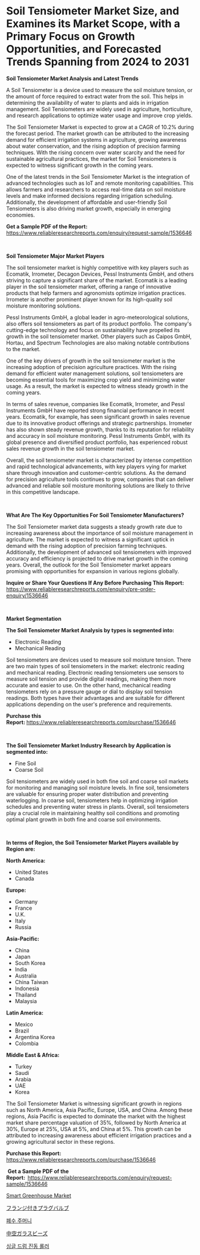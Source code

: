 <p><h1>Soil Tensiometer Market Size, and Examines its Market Scope, with a Primary Focus on Growth Opportunities, and Forecasted Trends Spanning from 2024 to 2031</h1></p><p><strong>Soil Tensiometer Market Analysis and Latest Trends</strong></p>
<p><p>A Soil Tensiometer is a device used to measure the soil moisture tension, or the amount of force required to extract water from the soil. This helps in determining the availability of water to plants and aids in irrigation management. Soil Tensiometers are widely used in agriculture, horticulture, and research applications to optimize water usage and improve crop yields.</p><p>The Soil Tensiometer Market is expected to grow at a CAGR of 10.2% during the forecast period. The market growth can be attributed to the increasing demand for efficient irrigation systems in agriculture, growing awareness about water conservation, and the rising adoption of precision farming techniques. With the rising concern over water scarcity and the need for sustainable agricultural practices, the market for Soil Tensiometers is expected to witness significant growth in the coming years.</p><p>One of the latest trends in the Soil Tensiometer Market is the integration of advanced technologies such as IoT and remote monitoring capabilities. This allows farmers and researchers to access real-time data on soil moisture levels and make informed decisions regarding irrigation scheduling. Additionally, the development of affordable and user-friendly Soil Tensiometers is also driving market growth, especially in emerging economies.</p></p>
<p><strong>Get a Sample PDF of the Report:&nbsp;</strong> <a href="https://www.reliableresearchreports.com/enquiry/request-sample/1536646">https://www.reliableresearchreports.com/enquiry/request-sample/1536646</a></p>
<p>&nbsp;</p>
<p><strong>Soil Tensiometer Major Market Players</strong></p>
<p><p>The soil tensiometer market is highly competitive with key players such as Ecomatik, Irrometer, Decagon Devices, Pessl Instruments GmbH, and others striving to capture a significant share of the market. Ecomatik is a leading player in the soil tensiometer market, offering a range of innovative products that help farmers and agronomists optimize irrigation practices. Irrometer is another prominent player known for its high-quality soil moisture monitoring solutions.</p><p>Pessl Instruments GmbH, a global leader in agro-meteorological solutions, also offers soil tensiometers as part of its product portfolio. The company's cutting-edge technology and focus on sustainability have propelled its growth in the soil tensiometer market. Other players such as Caipos GmbH, Hortau, and Spectrum Technologies are also making notable contributions to the market.</p><p>One of the key drivers of growth in the soil tensiometer market is the increasing adoption of precision agriculture practices. With the rising demand for efficient water management solutions, soil tensiometers are becoming essential tools for maximizing crop yield and minimizing water usage. As a result, the market is expected to witness steady growth in the coming years.</p><p>In terms of sales revenue, companies like Ecomatik, Irrometer, and Pessl Instruments GmbH have reported strong financial performance in recent years. Ecomatik, for example, has seen significant growth in sales revenue due to its innovative product offerings and strategic partnerships. Irrometer has also shown steady revenue growth, thanks to its reputation for reliability and accuracy in soil moisture monitoring. Pessl Instruments GmbH, with its global presence and diversified product portfolio, has experienced robust sales revenue growth in the soil tensiometer market.</p><p>Overall, the soil tensiometer market is characterized by intense competition and rapid technological advancements, with key players vying for market share through innovation and customer-centric solutions. As the demand for precision agriculture tools continues to grow, companies that can deliver advanced and reliable soil moisture monitoring solutions are likely to thrive in this competitive landscape.</p></p>
<p>&nbsp;</p>
<p><strong>What Are The Key Opportunities For Soil Tensiometer Manufacturers?</strong></p>
<p><p>The Soil Tensiometer market data suggests a steady growth rate due to increasing awareness about the importance of soil moisture management in agriculture. The market is expected to witness a significant uptick in demand with the rising adoption of precision farming techniques. Additionally, the development of advanced soil tensiometers with improved accuracy and efficiency is projected to drive market growth in the coming years. Overall, the outlook for the Soil Tensiometer market appears promising with opportunities for expansion in various regions globally.</p></p>
<p><strong>Inquire or Share Your Questions If Any Before Purchasing This Report:</strong> <a href="https://www.reliableresearchreports.com/enquiry/pre-order-enquiry/1536646">https://www.reliableresearchreports.com/enquiry/pre-order-enquiry/1536646</a></p>
<p>&nbsp;</p>
<p><strong>Market Segmentation</strong></p>
<p><strong>The Soil Tensiometer Market Analysis by types is segmented into:</strong></p>
<p><ul><li>Electronic Reading</li><li>Mechanical Reading</li></ul></p>
<p><p>Soil tensiometers are devices used to measure soil moisture tension. There are two main types of soil tensiometers in the market: electronic reading and mechanical reading. Electronic reading tensiometers use sensors to measure soil tension and provide digital readings, making them more accurate and easier to use. On the other hand, mechanical reading tensiometers rely on a pressure gauge or dial to display soil tension readings. Both types have their advantages and are suitable for different applications depending on the user's preference and requirements.</p></p>
<p><strong>Purchase this Report:&nbsp;</strong><a href="https://www.reliableresearchreports.com/purchase/1536646">https://www.reliableresearchreports.com/purchase/1536646</a></p>
<p>&nbsp;</p>
<p><strong>The Soil Tensiometer Market Industry Research by Application is segmented into:</strong></p>
<p><ul><li>Fine Soil</li><li>Coarse Soil</li></ul></p>
<p><p>Soil tensiometers are widely used in both fine soil and coarse soil markets for monitoring and managing soil moisture levels. In fine soil, tensiometers are valuable for ensuring proper water distribution and preventing waterlogging. In coarse soil, tensiometers help in optimizing irrigation schedules and preventing water stress in plants. Overall, soil tensiometers play a crucial role in maintaining healthy soil conditions and promoting optimal plant growth in both fine and coarse soil environments.</p></p>
<p>&nbsp;</p>
<p><strong>In terms of Region, the Soil Tensiometer Market Players available by Region are:</strong></p>
<p>
    <p> <strong> North America: </strong>
        <ul>
            <li>United States</li>
            <li>Canada</li>
        </ul>
        </p> 
    <p> <strong> Europe: </strong>
        <ul>
            <li>Germany</li>
            <li>France</li>
            <li>U.K.</li>
            <li>Italy</li>
            <li>Russia</li>
        </ul>
        </p> 
    <p> <strong> Asia-Pacific: </strong>
        <ul>
            <li>China</li>
            <li>Japan</li>
            <li>South Korea</li>
            <li>India</li>
            <li>Australia</li>
            <li>China Taiwan</li>
            <li>Indonesia</li>
            <li>Thailand</li>
            <li>Malaysia</li>
        </ul>
        </p> 
    <p> <strong> Latin America: </strong>
        <ul>
            <li>Mexico</li>
            <li>Brazil</li>
            <li>Argentina Korea</li>
            <li>Colombia</li>
        </ul>
        </p> 
    <p> <strong> Middle East & Africa: </strong>
        <ul>
            <li>Turkey</li>
            <li>Saudi</li>
            <li>Arabia</li>
            <li>UAE</li>
            <li>Korea</li>
        </ul>
    </p>
    </p>
<p><p>The Soil Tensiometer Market is witnessing significant growth in regions such as North America, Asia Pacific, Europe, USA, and China. Among these regions, Asia Pacific is expected to dominate the market with the highest market share percentage valuation of 35%, followed by North America at 30%, Europe at 25%, USA at 5%, and China at 5%. This growth can be attributed to increasing awareness about efficient irrigation practices and a growing agricultural sector in these regions.</p></p>
<p><strong>Purchase this Report: </strong><a href="https://www.reliableresearchreports.com/purchase/1536646">https://www.reliableresearchreports.com/purchase/1536646</a></p>
<p>&nbsp;<strong>Get a Sample PDF of the Report:&nbsp;&nbsp;</strong><a href="https://www.reliableresearchreports.com/enquiry/request-sample/1536646">https://www.reliableresearchreports.com/enquiry/request-sample/1536646</a></p>
<p><strong></strong></p>
<p><p><a href="https://github.com/lataunyatinikmelvin59ilbd0dv/Market-Research-Report-List-1/blob/main/smart-greenhouse-market.md">Smart Greenhouse Market</a></p><p><a href="https://medium.com/@klr1591/%E3%83%95%E3%83%A9%E3%83%B3%E3%82%B8%E3%83%97%E3%83%A9%E3%82%B0%E5%BC%81%E3%81%AE%E5%B8%82%E5%A0%B4%E8%AA%BF%E6%9F%BB%E3%83%AC%E3%83%9D%E3%83%BC%E3%83%88-%E3%81%9D%E3%81%AE%E6%AD%B4%E5%8F%B2%E3%81%A82031%E5%B9%B4%E3%81%BE%E3%81%A7%E3%81%AE%E4%BA%88%E6%B8%AC-1b37631a008d">フランジ付きプラグバルブ</a></p><p><a href="https://medium.com/@ppekbp22499696/%ED%8F%90%EC%88%98-%EA%B0%80%EB%B0%A9-%EC%8B%9C%EC%9E%A5-%EA%B2%BD%EC%9F%81-%EB%B6%84%EC%84%9D-%EC%8B%9C%EC%9E%A5-%EB%8F%99%ED%96%A5-%EB%B0%8F-2031%EB%85%84%EA%B9%8C%EC%A7%80%EC%9D%98-%EC%98%88%EC%B8%A1-0a68e6548fd6">폐수 주머니</a></p><p><a href="https://medium.com/@nofrinla/%E4%B8%AD%E7%A9%BA%E3%82%AC%E3%83%A9%E3%82%B9%E3%83%93%E3%83%BC%E3%82%BA%E5%B8%82%E5%A0%B4%E8%A6%8F%E6%A8%A1%E3%81%AF-%E3%82%B0%E3%83%AD%E3%83%BC%E3%83%90%E3%83%AB%E7%94%A3%E6%A5%AD%E3%81%AB%E3%81%8A%E3%81%91%E3%82%8B%E6%9C%80%E9%81%A9%E3%81%AA%E3%83%9E%E3%83%BC%E3%82%B1%E3%83%86%E3%82%A3%E3%83%B3%E3%82%B0%E3%83%81%E3%83%A3%E3%83%B3%E3%83%8D%E3%83%AB%E3%82%92%E7%A4%BA%E3%81%97%E3%81%A6%E3%81%84%E3%81%BE%E3%81%99-ebb09152112e">中空ガラスビーズ</a></p><p><a href="https://medium.com/@pwbbmsbwwv85/%EB%8B%A8%EC%9D%BC-%EB%93%9C%EB%9F%BC-%EC%A7%84%EB%8F%99-%EB%A1%A4%EB%9F%AC-%EC%8B%9C%EC%9E%A5-%EA%B7%9C%EB%AA%A8%EC%99%80-%EC%8B%9C%EC%9E%A5-%EB%8F%99%ED%96%A5-%EC%A0%84%EC%B2%B4-%EC%82%B0%EC%97%85-%EA%B0%9C%EC%9A%94-2024%EB%85%84%EB%B6%80%ED%84%B0-2031%EB%85%84%EA%B9%8C%EC%A7%80-f658beb05a71">싱글 드럼 진동 롤러</a></p></p>